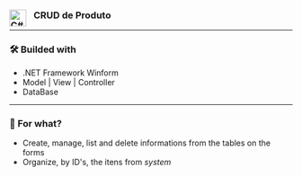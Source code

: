 ### CRUD de Produto <img align="left" alt="C#" width="30px" style="padding-right:10px;" src="https://cdn.jsdelivr.net/gh/devicons/devicon/icons/csharp/csharp-original.svg"/>

---

### 🛠️ Builded with
- .NET Framework Winform
-  Model | View | Controller
-  DataBase

---
### 🎯 For what?
- Create, manage, list and delete informations from the tables on the forms
- Organize, by ID's, the itens from *system*